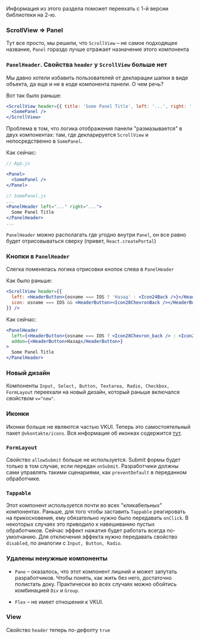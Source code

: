 Информация из этого раздела поможет переехать с 1-й версии библиотеки на 2-ю.

### ScrollView => Panel
Тут все просто, мы решили, что `ScrollView` – не самое подходящее название,
`Panel` гораздо лучше отражает назначение этого компонента

### `PanelHeader`. Свойства `header` у `ScrollView` больше нет
Мы давно хотели избавить пользователей от декларации шапки в виде объекта, да еще и не в коде компонента панели. О чем речь?

Вот так было раньше:

```jsx static
<ScrollView header={{ title: 'Some Panel Title', left: '...', right: '...' }}>
  <SomePanel />
</ScrollView>
```

Проблема в том, что логика отображения панели "размазывается" в двух компонентах: там, где декларируется `ScrollView` и
непосредственно в `SomePanel`.

Как сейчас:

```jsx static
// App.js

<Panel>
  <SomePanel />
</Panel>

// SomePanel.js
...
<PanelHeader left="..." right="...">
  Some Panel Title
</PanelHeader>
...
```

`PanelHeader` можно располагать где угодно внутри `Panel`, он все равно будет отрисовываться сверху
(привет, `React.createPortal`)

### Кнопки в `PanelHeader`
Слегка поменялась логика отрисовки кнопок слева в `PanelHeader`

Как было раньше:

```jsx static
<ScrollView header={{
  left: <HeaderButton>{osname === IOS ? 'Назад' : <Icon24Back />}</HeaderButton>
  icon: osname === IOS && <HeaderButton><Icon28ChevronBack /></HeaderButton>
}} />
```

Как сейчас:

```jsx static
<PanelHeader
  left={<HeaderButton>{osname === IOS ? <Icon28Chevron_back /> : <Icon24Back />}</HeaderButton>}
  addon={<HeaderButton>Назад</HeaderButton>}
>
  Some Panel Title
</PanelHeader>
```

### Новый дизайн
Компоненты `Input, Select, Button, Textarea, Radio, Checkbox, FormLayout` переехали на новый дизайн, который
раньше включался свойством `v="new"`.

### Иконки
Иконки больше не являются частью VKUI. Теперь это самостоятельный пакет `@vkontakte/icons`.
Вся информация об иконках содержится [тут](https://vkcom.github.io/icons/).

### `FormLayout`
Свойство `allowSubmit` больше не используется. Submit формы будет только в том случае, если передан `onSubmit`.
Разработчики должны сами управлять такими сценариями, как `preventDefault` в переданном обработчике.

### `Tappable`
Этот компонент используется почти во всех "кликабельных" компонентах. Раньше, для того
чтобы заставить `Tappable` реагировать на прикосновения, ему обязательно нужно было передавать `onClick`. В некоторых
случаях это приводило к навешиванию пустых обработчиков. Сейчас эффект нажатия будет работать всегда по-умолчанию.
Для отключения эффекта нужно передавать свойство `disabled`, по аналогии с `Input, Button, Radio`.

### Удалены ненужные компоненты
* `Pane` – оказалось, что этот компонент лишний и может запутать разработчиков. Чтобы понять, как жить без него,
достаточно полистать доку. Практически во всех случаях можно обойтись комбинацией `Div` и `Group`.

* `Flex` – не имеет отношения к VKUI.

### View
Свойство `header` теперь по-дефолту `true`
